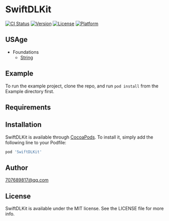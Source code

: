 # SwiftDLKit

[![CI Status](https://img.shields.io/travis/707689817@qq.com/SwiftDLKit.svg?style=flat)](https://travis-ci.org/707689817@qq.com/SwiftDLKit)
[![Version](https://img.shields.io/cocoapods/v/SwiftDLKit.svg?style=flat)](https://cocoapods.org/pods/SwiftDLKit)
[![License](https://img.shields.io/cocoapods/l/SwiftDLKit.svg?style=flat)](https://cocoapods.org/pods/SwiftDLKit)
[![Platform](https://img.shields.io/cocoapods/p/SwiftDLKit.svg?style=flat)](https://cocoapods.org/pods/SwiftDLKit)

## USAge
+ Foundations
	+ [String](Note/FoundationEx/String/StringEx.md)

## Example

To run the example project, clone the repo, and run `pod install` from the Example directory first.

## Requirements

## Installation

SwiftDLKit is available through [CocoaPods](https://cocoapods.org). To install
it, simply add the following line to your Podfile:

```ruby
pod 'SwiftDLKit'
```

## Author

707689817@qq.com

## License

SwiftDLKit is available under the MIT license. See the LICENSE file for more info.
